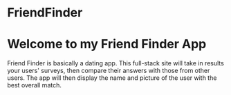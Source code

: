 # FriendFinder

# Welcome to my Friend Finder App
Friend Finder is basically a dating app. This full-stack site will take in results your users' surveys, then compare their answers with those from other users. The app will then display the name and picture of the user with the best overall match.
